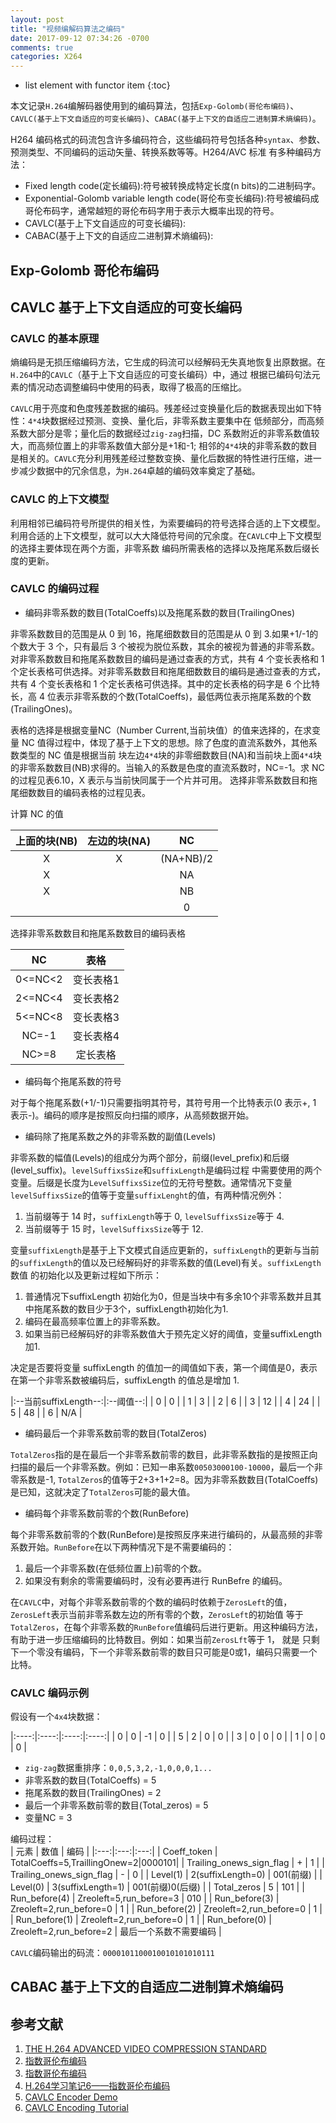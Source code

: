 ```yaml
---
layout: post
title: "视频编解码算法之编码"
date: 2017-09-12 07:34:26 -0700
comments: true
categories: X264
---
```


* list element with functor item
{:toc}

本文记录`H.264`编解码器使用到的编码算法，包括`Exp-Golomb(哥伦布编码)`、`CAVLC(基于上下文自适应的可变长编码)`、`CABAC(基于上下文的自适应二进制算术熵编码)`。  
<!--more-->

H264 编码格式的码流包含许多编码符合，这些编码符号包括各种`syntax`、参数、预测类型、不同编码的运动矢量、转换系数等等。H264/AVC 标准
有多种编码方法：  

* Fixed length code(定长编码):符号被转换成特定长度(n bits)的二进制码字。
* Exponential-Golomb variable length code(哥伦布变长编码):符号被编码成哥伦布码字，通常越短的哥伦布码字用于表示大概率出现的符号。  
* CAVLC(基于上下文自适应的可变长编码):
* CABAC(基于上下文的自适应二进制算术熵编码):

## Exp-Golomb 哥伦布编码

## CAVLC 基于上下文自适应的可变长编码

### CAVLC 的基本原理  

熵编码是无损压缩编码方法，它生成的码流可以经解码无失真地恢复出原数据。在`H.264`中的`CAVLC`（基于上下文自适应的可变长编码）中，通过
根据已编码句法元素的情况动态调整编码中使用的码表，取得了极高的压缩比。  

`CAVLC`用于亮度和色度残差数据的编码。残差经过变换量化后的数据表现出如下特性：`4*4`块数据经过预测、变换、量化后，非零系数主要集中在
低频部分，而高频系数大部分是零；量化后的数据经过`zig-zag`扫描，DC 系数附近的非零系数值较大，而高频位置上的非零系数值大部分是+1和-1;
相邻的`4*4`块的非零系数的数目是相关的。`CAVLC`充分利用残差经过整数变换、量化后数据的特性进行压缩，进一步减少数据中的冗余信息，为`H.264`卓越的编码效率奠定了基础。  

### CAVLC 的上下文模型  

利用相邻已编码符号所提供的相关性，为索要编码的符号选择合适的上下文模型。利用合适的上下文模型，就可以大大降低符号间的冗余度。在`CAVLC`中上下文模型的选择主要体现在两个方面，非零系数
编码所需表格的选择以及拖尾系数后缀长度的更新。  

### CAVLC 的编码过程  

* 编码非零系数的数目(TotalCoeffs)以及拖尾系数的数目(TrailingOnes)  

非零系数数目的范围是从 0 到 16，拖尾细数数目的范围是从 0 到 3.如果+1/-1的个数大于 3 个，只有最后 3 个被视为脱位系数，其余的被视为普通的非零系数。
对非零系数数目和拖尾系数数目的编码是通过查表的方式，共有 4 个变长表格和 1 个定长表格可供选择。对非零系数数目和拖尾细数数目的编码是通过查表的方式，
共有 4 个变长表格和 1 个定长表格可供选择。其中的定长表格的码字是 6 个比特长，高 4 位表示非零系数的个数(TotalCoeffs)，最低两位表示拖尾系数的个数(TrailingOnes)。  

表格的选择是根据变量NC（Number Current,当前块值）的值来选择的，在求变量 NC 值得过程中，体现了基于上下文的思想。除了色度的直流系数外，其他系数类型的 NC 值是根据当前
块左边`4*4`块的非零细数数目(NA)和当前块上面`4*4`块的非零系数数目(NB)求得的。当输入的系数是色度的直流系数时，NC=-1。求 NC 的过程见表6.10，X 表示与当前快同属于一个片并可用。
选择非零系数数目和拖尾细数数目的编码表格的过程见表。  

计算 NC 的值

|上面的块(NB)|左边的块(NA)|NC|
|:----:|:----:|:----:|
|   X              |        X         | (NA+NB)/2 |
|   X              |                  |    NA     |
|   X              |                  |    NB     |
|                  |                  |    0      |

选择非零系数数目和拖尾系数数目的编码表格  

|  NC  |  表格 |
|:----:|:----:|
|0<=NC<2 | 变长表格1 |
|2<=NC<4 | 变长表格2 |
|5<=NC<8 | 变长表格3 |
|NC=-1   | 变长表格4 |
|NC>=8   | 定长表格  |

* 编码每个拖尾系数的符号  

对于每个拖尾系数(+1/-1)只需要指明其符号，其符号用一个比特表示(0 表示+, 1 表示-)。编码的顺序是按照反向扫描的顺序，从高频数据开始。  

* 编码除了拖尾系数之外的非零系数的副值(Levels)  

非零系数的幅值(Levels)的组成分为两个部分，前缀(level_prefix)和后缀(level_suffix)。`levelSuffixsSize`和`suffixLength`是编码过程
中需要使用的两个变量。后缀是长度为`LevelSuffixsSize`位的无符号整数。通常情况下变量`levelSuffixsSize`的值等于变量`suffixLenght`的值，有两种情况例外：  
1. 当前缀等于 14 时，`suffixLength`等于 0, `levelSuffixsSize`等于 4.  
2. 当前缀等于 15 时，`levelSuffixsSize`等于 12.  

变量`suffixLength`是基于上下文模式自适应更新的，`suffixLength`的更新与当前的`suffixLength`的值以及已经解码好的非零系数的值(Level)有关。`suffixLength`数值
的初始化以及更新过程如下所示：  
1. 普通情况下suffixLength 初始化为0，但是当块中有多余10个非零系数并且其中拖尾系数的数目少于3个，suffixLength初始化为1.
2. 编码在最高频率位置上的非零系数。
3. 如果当前已经解码好的非零系数值大于预先定义好的阈值，变量suffixLength加1.  

决定是否要将变量 suffixLength 的值加一的阈值如下表，第一个阈值是0，表示在第一个非零系数被编码后，suffixLength 的值总是增加 1.  

|:--当前suffixLength--:|:--阈值--:|
|           0          |     0    |
|           1          |     3    |
|           2          |     6    |
|           3          |     12   |
|           4          |     24   |
|           5          |     48   |
|           6          |    N/A   |

* 编码最后一个非零系数前零的数目(TotalZeros)  

`TotalZeros`指的是在最后一个非零系数前零的数目，此非零系数指的是按照正向扫描的最后一个非零系数。例如：已知一串系数`00503000100-10000`，最后一个非零系数是-1,
`TotalZeros`的值等于2+3+1+2=8。因为非零系数数目(TotalCoeffs)是已知，这就决定了`TotalZeros`可能的最大值。  

* 编码每个非零系数前零的个数(RunBefore)  

每个非零系数前零的个数(RunBefore)是按照反序来进行编码的，从最高频的非零系数开始。`RunBefore`在以下两种情况下是不需要编码的：  
1. 最后一个非零系数(在低频位置上)前零的个数。  
2. 如果没有剩余的零需要编码时，没有必要再进行 RunBefre 的编码。  

在`CAVLC`中，对每个非零系数前零的个数的编码时依赖于`ZerosLeft`的值，`ZerosLeft`表示当前非零系数左边的所有零的个数，`ZerosLeft`的初始值
等于`TotalZeros`，在每个非零系数的`RunBefore`值编码后进行更新。用这种编码方法，有助于进一步压缩编码的比特数目。例如：如果当前`ZerosLft`等于 1， 就是
只剩下一个零没有编码，下一个非零系数前零的数目只可能是0或1，编码只需要一个比特。  

### CAVLC 编码示例  

假设有一个`4x4`块数据：  

|:----:|:----:|:----:|:----:|
| 0 | 0 | -1 | 0 |
| 5 | 2 | 0  | 0 |
| 3 | 0 | 0  | 0 |
| 1 | 0 | 0  | 0 |

* `zig-zag`数据重排序：`0,0,5,3,2,-1,0,0,0,1...`
* 非零系数的数目(TotalCoeffs) = 5  
* 拖尾系数的数目(TrailingOnes) = 2  
* 最后一个非零系数前零的数目(Total_zeros) = 5  
* 变量NC = 3  

编码过程：  
| 元素 | 数值 | 编码 |
|:---:|:---:|:---:|
| Coeff_token | TotalCoeffs=5,TraillingOnew=2|0000101|
| Trailing_onews_sign_flag | + | 1 |
| Trailing_onews_sign_flag | - | 0 |
| Level(1) | 2(suffixLength=0) | 001(前缀) |
| Level(0) | 3(suffixLength=1) | 001(前缀)0(后缀) |
| Total_zeros | 5 | 101 |
| Run_before(4) | Zreoleft=5,run_before=3 | 010 |
| Run_before(3) | Zreoleft=2,run_before=0 | 1 |
| Run_before(2) | Zreoleft=2,run_before=0 | 1 |
| Run_before(1) | Zreoleft=2,run_before=0 | 1 |
| Run_before(0) | Zreoleft=2,run_before=2 | 最后一个系数不需要编码 |

`CAVLC`编码输出的码流：`0000101100010010101010111`


## CABAC 基于上下文的自适应二进制算术熵编码

## 参考文献

1. [THE H.264 ADVANCED VIDEO COMPRESSION STANDARD](http://files.cnblogs.com/files/irish/The_H.264_advanced_video_compression_standard.pdf)  
2. [指数哥伦布编码](http://blog.csdn.net/yu_yuan_1314/article/details/8969950)
3. [指数哥伦布编码](http://www.cnblogs.com/TaigaCon/p/3571651.html)
4. [H.264学习笔记6——指数哥伦布编码](http://www.cnblogs.com/DwyaneTalk/p/4035206.html)
4. [CAVLC Encoder Demo](http://wobblycucumber.blogspot.com/2013/12/cavlc-encoder-demo.html)
5. [CAVLC Encoding Tutorial](http://wobblycucumber.blogspot.com/2013/12/cavlc-encoding-tutorial.html)


